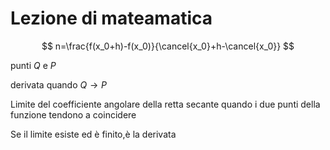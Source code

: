 # Lezione di mateamatica

$$
n=\frac{f(x_0+h)-f(x_0)}{\cancel{x_0}+h-\cancel{x_0}}
$$

punti $Q$ e $P$

derivata 
quando
$Q \to P$


Limite del coefficiente angolare della retta secante quando i due punti della funzione tendono a coincidere

Se il limite esiste ed è finito,è la derivata
<!--stackedit_data:
eyJoaXN0b3J5IjpbMTk0NTc3Nzk0LC0yNjA4OTA5MV19
-->